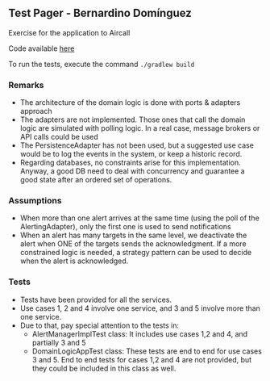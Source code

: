 ## Test Pager - Bernardino Domínguez

Exercise for the application to Aircall

Code available [here](https://github.com/aircall/technical-test-pager)

To run the tests, execute the command ```./gradlew build```

### Remarks

- The architecture of the domain logic is done with ports & adapters approach
- The adapters are not implemented. Those ones that call the domain logic are simulated with polling logic. In a real case, message brokers or API calls could be used
- The PersistenceAdapter has not been used, but a suggested use case would be to log the events in the system, or keep a historic record.
- Regarding databases, no constraints arise for this implementation. Anyway, a good DB need to deal with concurrency and guarantee a good state after an ordered set of operations.

### Assumptions

- When more than one alert arrives at the same time (using the poll of the AlertingAdapter), only the first one is used to send notifications
- When an alert has many targets in the same level, we deactivate the alert when ONE of the targets sends the acknowledgment. If a more constrained logic is needed, a strategy pattern can be used to decide when the alert is acknowledged.

### Tests

- Tests have been provided for all the services.
- Use cases 1, 2 and 4 involve one service, and 3 and 5 involve more than one service.
- Due to that, pay special attention to the tests in:
  - AlertManagerImplTest class: It includes use cases 1,2 and 4, and partially 3 and 5
  - DomainLogicAppTest class: These tests are end to end for use cases 3 and 5. End to end tests for cases 1,2 and 4 are not provided, but they could be included in this class as well.